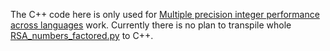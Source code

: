 The C++ code here is only used for [Multiple precision integer performance across languages](../performance/README.md) work. Currently there is no plan to transpile whole [RSA_numbers_factored.py](../python/RSA_numbers_factored.py) to C++.
